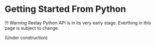 # Getting Started From Python

!!! Warning
    Reelay Python API is in its very early stage. Everthing in this page is subject to change.

(Under construction)
